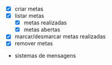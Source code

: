 - [x] criar metas 
- [x] listar metas
    - [x] metas realizadas
    - [x] metas abertas
- [x] marcar/desmarcar metas realizadas
- [x] remover metas
- sistemas de mensagens